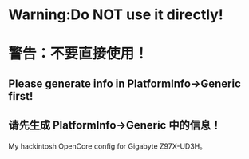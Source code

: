 # Warning:Do NOT use it directly!
# 警告：不要直接使用！
## Please generate info in PlatformInfo->Generic first!
## 请先生成 PlatformInfo->Generic 中的信息！

My hackintosh OpenCore config for Gigabyte Z97X-UD3H。
